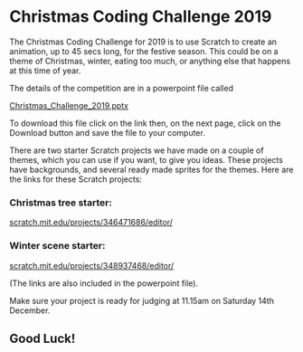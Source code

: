 Christmas Coding Challenge 2019
===============================

The Christmas Coding Challenge for 2019 is to use Scratch to create an animation, up to 45 secs long, for the festive season. This could be on a theme of Christmas, winter, eating too much, or anything else that happens at this time of year.

The details of the competition are in a powerpoint file called 

[Christmas_Challenge_2019.pptx](./Christmas_Challenge_2019.pptx)
 
To download this file click on the link then, on the next page, click on the Download button and save the file to your computer.


There are two starter Scratch projects we have made on a couple of themes, which you can use if you want, to give you ideas. These projects have backgrounds, and several ready made sprites for the themes. Here are the links for these Scratch projects:

### Christmas tree starter:

[scratch.mit.edu/projects/346471686/editor/](http://scratch.mit.edu/projects/346471686/editor/)

### Winter scene starter:

[scratch.mit.edu/projects/348937468/editor/](http://scratch.mit.edu/projects/348937468/editor/)

(The links are also included in the powerpoint file).

Make sure your project is ready for judging at 11.15am on Saturday 14th December.

## Good Luck! 
